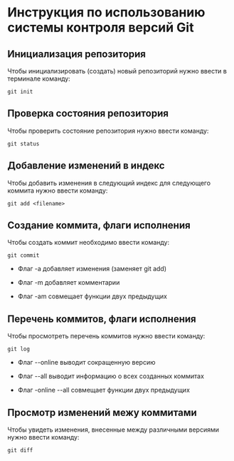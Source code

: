 # **Инструкция по использованию системы контроля версий Git**

## Инициализация репозитория

Чтобы инициализировать (создать) новый репозиторий нужно ввести в терминале команду:

    git init

## Проверка состояния репозитория

Чтобы проверить состояние репозитория нужно ввести команду:

    git status

## Добавление изменений в индекс

Чтобы добавить изменения в следующий индекс для следующего коммита нужно ввести команду:

    git add <filename>

## Создание коммита, флаги исполнения

Чтобы создать коммит необходимо ввести команду:

    git commit

* Флаг -a добавляет изменения (заменяет git add)

* Флаг -m добавляет комментарии

* Флаг -am совмещает функции двух предыдущих

## Перечень коммитов, флаги исполнения

Чтобы просмотреть перечень коммитов нужно ввести команду:

    git log

* Флаг --online выводит сокращенную версию

* Флаг --all выводит информацию о всех созданных коммитах

* Флаг -online --all совмещает функции двух предыдущих

## Просмотр изменений межу коммитами

Чтобы увидеть изменения, внесенные между различными версиями нужно ввести команду:

    git diff